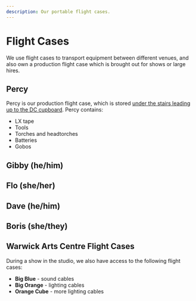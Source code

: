```yaml
---
description: Our portable flight cases.
---
```

# Flight Cases

We use flight cases to transport equipment between different venues, and also own a production flight case which is 
brought out for shows or large hires.

## Percy
Percy is our production flight case, which is stored [under the stairs leading up to the DC cupboard](./storage). Percy 
contains:
* LX tape
* Tools
* Torches and headtorches
* Batteries
* Gobos

## Gibby (he/him)

## Flo (she/her)

## Dave (he/him)

## Boris (she/they)

## Warwick Arts Centre Flight Cases

During a show in the studio, we also have access to the following flight cases:

- **Big Blue** - sound cables
- **Big Orange** - lighting cables
- **Orange Cube** - more lighting cables